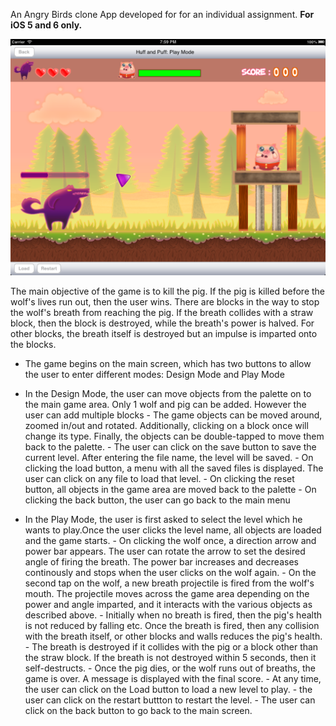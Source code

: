 An Angry Birds clone App developed for for an individual assignment. **For iOS 5 and 6 only.**

![HuffPuff](HuffPuff.png)

The main objective of the game is to kill the pig. If the pig is killed before the wolf's lives run out, then the user wins. There are blocks in the way to stop the wolf's breath from reaching the pig. If the breath collides with a straw block, then the block is destroyed, while the breath's power is halved. For other blocks, the breath itself is destroyed but an impulse is imparted onto the blocks. 

* The game begins on the main screen, which has two buttons to allow the user to enter different modes: Design Mode and Play Mode
* In the Design Mode, the user can move objects from the palette on to the main game area. Only 1 wolf and pig can be added. However the user can add multiple blocks
        - The game objects can be moved around, zoomed in/out and rotated. Additionally, clicking on a block once will change its type. Finally, the objects can be double-tapped to move them back to the palette.
        - The user can click on the save button to save the current level. After entering the file name, the level will be saved.
        - On clicking the load button, a menu with all the saved files is displayed. The user can click on any file to load that level.
        - On clicking the reset button, all objects in the game area are moved back to the palette
        - On clicking the back button, the user can go back to the main menu

* In the Play Mode, the user is first asked to select the level which he wants to play.Once the user clicks the level name, all objects are loaded and the game starts.
        - On clicking the wolf once, a direction arrow and power bar appears. The user can rotate the arrow to set the desired angle of firing the breath. The power bar increases and decreases continously and stops when the user clicks on the wolf again.
        - On the second tap on the wolf, a new breath projectile is fired from the wolf's mouth. The projectile moves across the game area depending on the power and angle imparted, and it interacts with the various objects as described above.
        - Initially when no breath is fired, then the pig's health is not reduced by falling etc. Once the breath is fired, then any collision with the breath itself, or other blocks and walls reduces the pig's health.
        - The breath is destroyed if it collides with the pig or a block other than the straw block. If the breath is not destroyed within 5 seconds, then it self-destructs.
        - Once the pig dies, or the wolf runs out of breaths, the game is over. A message is displayed with the final score. 
        - At any time, the user can click on the Load button to load a new level to play.
        - the user can click on the restart buttton to restart the level.
        - The user can click on the back button to go back to the main screen.

